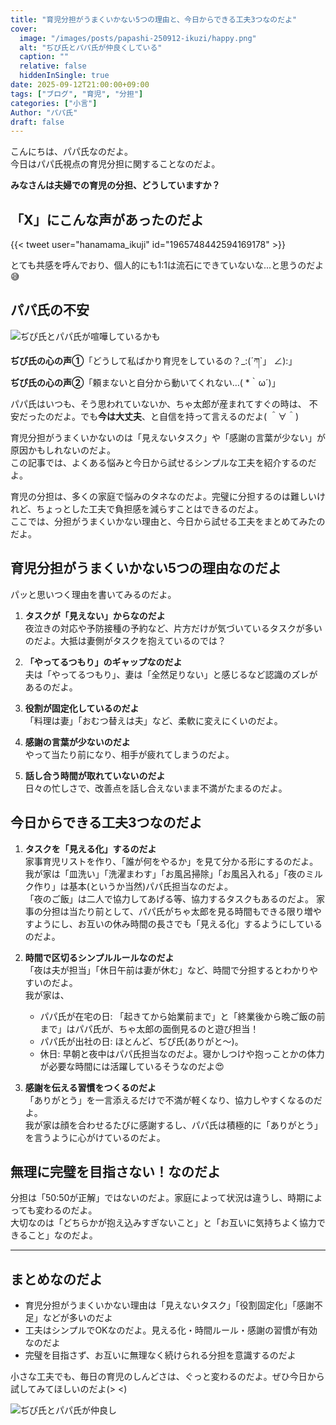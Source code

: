 ```yaml
---
title: "育児分担がうまくいかない5つの理由と、今日からできる工夫3つなのだよ"
cover:
  image: "/images/posts/papashi-250912-ikuzi/happy.png"
  alt: "ぢぴ氏とパパ氏が仲良くしている"
  caption: ""
  relative: false
  hiddenInSingle: true
date: 2025-09-12T21:00:00+09:00
tags: ["ブログ", "育児", "分担"]
categories: ["小言"]
Author: "パパ氏"
draft: false
---
```


こんにちは、パパ氏なのだよ。  
今日はパパ氏視点の育児分担に関することなのだよ。

**みなさんは夫婦での育児の分担、どうしていますか？**

## 「X」にこんな声があったのだよ

{{< tweet user="hanamama_ikuji" id="1965748442594169178" >}}

とても共感を呼んでおり、個人的にも1:1は流石にできていないな...と思うのだよ😅

## パパ氏の不安

![ぢぴ氏とパパ氏が喧嘩しているかも](/images/posts/papashi-250912-ikuzi/angry.png)

**ぢぴ氏の心の声①**「どうして私ばかり育児をしているの？_:(´ཀ`」 ∠):」  
**ぢぴ氏の心の声②**「頼まないと自分から動いてくれない…( *｀ω´)」

パパ氏はいつも、そう思われていないか、ちゃ太郎が産まれてすぐの時は、
不安だったのだよ。でも**今は大丈夫**、と自信を持って言えるのだよ( ＾∀＾)

育児分担がうまくいかないのは「見えないタスク」や「感謝の言葉が少ない」が原因かもしれないのだよ。  
この記事では、よくある悩みと今日から試せるシンプルな工夫を紹介するのだよ。

育児の分担は、多くの家庭で悩みのタネなのだよ。完璧に分担するのは難しいけれど、ちょっとした工夫で負担感を減らすことはできるのだよ。  
ここでは、分担がうまくいかない理由と、今日から試せる工夫をまとめてみたのだよ。  

## 育児分担がうまくいかない5つの理由なのだよ

パッと思いつく理由を書いてみるのだよ。

1. **タスクが「見えない」からなのだよ**  
   夜泣きの対応や予防接種の予約など、片方だけが気づいているタスクが多いのだよ。大抵は妻側がタスクを抱えているのでは？

2. **「やってるつもり」のギャップなのだよ**  
   夫は「やってるつもり」、妻は「全然足りない」と感じるなど認識のズレがあるのだよ。  

3. **役割が固定化しているのだよ**  
   「料理は妻」「おむつ替えは夫」など、柔軟に変えにくいのだよ。  

4. **感謝の言葉が少ないのだよ**  
   やって当たり前になり、相手が疲れてしまうのだよ。  

5. **話し合う時間が取れていないのだよ**  
   日々の忙しさで、改善点を話し合えないまま不満がたまるのだよ。  

## 今日からできる工夫3つなのだよ

1. **タスクを「見える化」するのだよ**  
   家事育児リストを作り、「誰が何をやるか」を見て分かる形にするのだよ。  
   我が家は「皿洗い」「洗濯まわす」「お風呂掃除」「お風呂入れる」「夜のミルク作り」は基本(というか当然)パパ氏担当なのだよ。  
   「夜のご飯」は二人で協力してあげる等、協力するタスクもあるのだよ。
   家事の分担は当たり前として、パパ氏がちゃ太郎を見る時間もできる限り増やすようにし、お互いの休み時間の長さでも「見える化」するようにしているのだよ。

2. **時間で区切るシンプルルールなのだよ**  
   「夜は夫が担当」「休日午前は妻が休む」など、時間で分担するとわかりやすいのだよ。  
   我が家は、
   - パパ氏が在宅の日: 「起きてから始業前まで」と「終業後から晩ご飯の前まで」はパパ氏が、ちゃ太郎の面倒見るのと遊び担当！
   - パパ氏が出社の日: ほとんど、ぢぴ氏(ありがと〜)。
   - 休日: 早朝と夜中はパパ氏担当なのだよ。寝かしつけや抱っことかの体力が必要な時間には活躍しているそうなのだよ😍

3. **感謝を伝える習慣をつくるのだよ**  
   「ありがとう」を一言添えるだけで不満が軽くなり、協力しやすくなるのだよ。  
   我が家は顔を合わせるたびに感謝するし、パパ氏は積極的に「ありがとう」を言うように心がけているのだよ。

## 無理に完璧を目指さない！なのだよ

分担は「50:50が正解」ではないのだよ。家庭によって状況は違うし、時期によっても変わるのだよ。  
大切なのは「どちらかが抱え込みすぎないこと」と「お互いに気持ちよく協力できること」なのだよ。

---

## まとめなのだよ

- 育児分担がうまくいかない理由は「見えないタスク」「役割固定化」「感謝不足」などが多いのだよ
- 工夫はシンプルでOKなのだよ。見える化・時間ルール・感謝の習慣が有効なのだよ
- 完璧を目指さず、お互いに無理なく続けられる分担を意識するのだよ

小さな工夫でも、毎日の育児のしんどさは、ぐっと変わるのだよ。ぜひ今日から試してみてほしいのだよ(> <)

![ぢぴ氏とパパ氏が仲良し](/images/posts/papashi-250912-ikuzi/happy.png)
